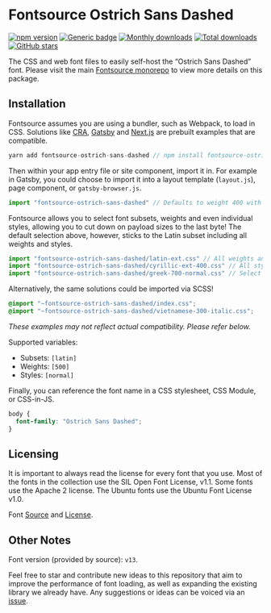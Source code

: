 # Fontsource Ostrich Sans Dashed
[![npm version](https://badge.fury.io/js/fontsource-ostrich-sans-dashed.svg)](https://www.npmjs.com/package/fontsource-ostrich-sans-dashed) [![Generic badge](https://img.shields.io/badge/fontsource-passing-brightgreen)](https://github.com/fontsource/fontsource) [![Monthly downloads](https://badgen.net/npm/dm/fontsource-ostrich-sans-dashed)](https://github.com/fontsource/fontsource) [![Total downloads](https://badgen.net/npm/dt/fontsource-ostrich-sans-dashed)](https://github.com/fontsource/fontsource) [![GitHub stars](https://img.shields.io/github/stars/fontsource/fontsource.svg?style=social&label=Star)](https://github.com/fontsource/fontsource/stargazers)

The CSS and web font files to easily self-host the “Ostrich Sans Dashed” font. Please visit the main [Fontsource monorepo](https://github.com/fontsource/fontsource) to view more details on this package.

## Installation

Fontsource assumes you are using a bundler, such as Webpack, to load in CSS. Solutions like [CRA](https://create-react-app.dev/), [Gatsby](https://www.gatsbyjs.org/) and [Next.js](https://nextjs.org/) are prebuilt examples that are compatible.

```javascript
yarn add fontsource-ostrich-sans-dashed // npm install fontsource-ostrich-sans-dashed
```

Then within your app entry file or site component, import it in. For example in Gatsby, you could choose to import it into a layout template (`layout.js`), page component, or `gatsby-browser.js`.

```javascript
import "fontsource-ostrich-sans-dashed" // Defaults to weight 400 with all styles included.
```

Fontsource allows you to select font subsets, weights and even individual styles, allowing you to cut down on payload sizes to the last byte! The default selection above, however, sticks to the Latin subset including all weights and styles.

```javascript
import "fontsource-ostrich-sans-dashed/latin-ext.css" // All weights and styles included.
import "fontsource-ostrich-sans-dashed/cyrillic-ext-400.css" // All styles included.
import "fontsource-ostrich-sans-dashed/greek-700-normal.css" // Select either normal or italic.
```

Alternatively, the same solutions could be imported via SCSS!

```scss
@import "~fontsource-ostrich-sans-dashed/index.css";
@import "~fontsource-ostrich-sans-dashed/vietnamese-300-italic.css";
```

_These examples may not reflect actual compatibility. Please refer below._

Supported variables:
- Subsets: `[latin]`
- Weights: `[500]`
- Styles: `[normal]`

Finally, you can reference the font name in a CSS stylesheet, CSS Module, or CSS-in-JS.

```css
body {
  font-family: "Ostrich Sans Dashed";
}
```

## Licensing 

It is important to always read the license for every font that you use.
Most of the fonts in the collection use the SIL Open Font License, v1.1. Some fonts use the Apache 2 license. The Ubuntu fonts use the Ubuntu Font License v1.0.

Font [Source](https://github.com/theleagueof/ostrich-sans) and [License](https://github.com/theleagueof/ostrich-sans/blob/master/Open%20Font%20License.markdown).

## Other Notes

Font version (provided by source): `v13`.

Feel free to star and contribute new ideas to this repository that aim to improve the performance of font loading, as well as expanding the existing library we already have. Any suggestions or ideas can be voiced via an [issue](https://github.com/fontsource/fontsource/issues).

